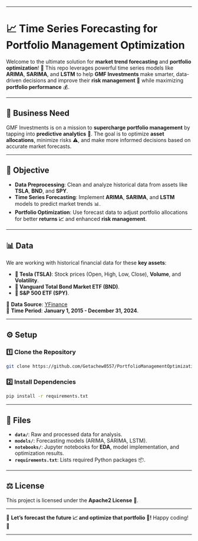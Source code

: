 
---

# 📈 **Time Series Forecasting for Portfolio Management Optimization**

Welcome to the ultimate solution for **market trend forecasting** and **portfolio optimization**! 🎯 This repo leverages powerful time series models like **ARIMA**, **SARIMA**, and **LSTM** to help **GMF Investments** make smarter, data-driven decisions and improve their **risk management** 💼 while maximizing **portfolio performance** 💰.

---

## 📌 **Business Need**
GMF Investments is on a mission to **supercharge portfolio management** by tapping into **predictive analytics** 🤖. The goal is to optimize **asset allocations**, minimize risks ⚠️, and make more informed decisions based on accurate market forecasts.

---

## 🎯 **Objective**
- **Data Preprocessing**: Clean and analyze historical data from assets like **TSLA**, **BND**, and **SPY**.
- **Time Series Forecasting**: Implement **ARIMA**, **SARIMA**, and **LSTM** models to predict market trends 📊.
- **Portfolio Optimization**: Use forecast data to adjust portfolio allocations for better **returns 📈** and enhanced **risk management**.

---

## 📊 **Data**
We are working with historical financial data for these **key assets**:
- **📌 Tesla (TSLA)**: Stock prices (Open, High, Low, Close), **Volume**, and **Volatility**.
- **📌 Vanguard Total Bond Market ETF (BND)**.
- **📌 S&P 500 ETF (SPY)**.

📅 **Data Source**: [YFinance](https://pypi.org/project/yfinance/)  
📆 **Time Period**: **January 1, 2015 - December 31, 2024**.

---

## ⚙️ **Setup**
### 1️⃣ **Clone the Repository**
```bash
git clone https://github.com/Getachew0557/PortfolioManagementOptimizationTimeSeries-.git
```

### 2️⃣ **Install Dependencies**
```bash
pip install -r requirements.txt
```

---

## 📂 **Files**
- **`data/`**: Raw and processed data for analysis.
- **`models/`**: Forecasting models (ARIMA, SARIMA, LSTM).
- **`notebooks/`**: Jupyter notebooks for **EDA**, model implementation, and optimization results.
- **`requirements.txt`**: Lists required Python packages 📦.

---

## ⚖️ **License**
This project is licensed under the **Apache2 License** 📝.

---

🚀 **Let’s forecast the future 📈 and optimize that portfolio 💼!** Happy coding! 🎯

--- 

